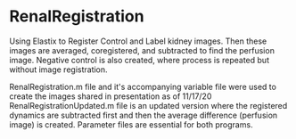 # RenalRegistration
Using Elastix to Register Control and Label kidney images. Then these images are averaged, coregistered, and subtracted to find the perfusion image.
Negative control is also created, where process is repeated but without image registration.

RenalRegistration.m file and it's accompanying variable file were used to create the images shared in presentation as of 11/17/20
RenalRegistrationUpdated.m file is an updated version where the registered dynamics are subtracted first and then the average difference (perfusion image) is created. 
Parameter files are essential for both programs. 
